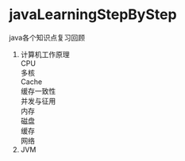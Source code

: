 # javaLearningStepByStep
java各个知识点复习回顾  
1. 计算机工作原理  
  CPU  
		多核  
		Cache  
		缓存一致性  
		并发与征用  
  内存  
  磁盘  
  缓存  
  网络  
2. JVM  
